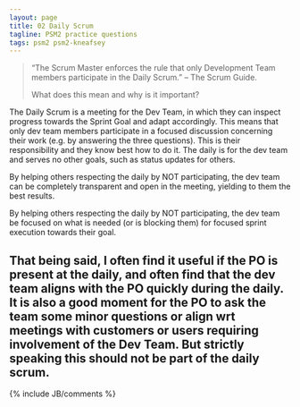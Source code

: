 ```yaml
---
layout: page
title: 02 Daily Scrum
tagline: PSM2 practice questions
tags: psm2 psm2-kneafsey
---
```


> “The Scrum Master enforces the rule that only Development Team members participate in the Daily Scrum.” 
> – The Scrum Guide.
>
> What does this mean and why is it important?

The Daily Scrum is a meeting for the Dev Team,
in which they can inspect progress towards the Sprint Goal
and adapt accordingly.
This means that only dev team members participate in a focused
discussion concerning their work (e.g. by answering the three questions).
This is their responsibility and they know best how to do it.
The daily is for the dev team and serves no other goals,
such as status updates for others.

By helping others respecting the daily by NOT participating,
the dev team can be completely transparent and open in the meeting,
yielding to them the best results.

By helping others respecting the daily by NOT participating,
the dev team be focused on what is needed (or is blocking them)
for focused sprint execution towards their goal.

That being said, I often find it useful if the PO is present at the daily,
and often find that the dev team aligns with the PO quickly during the daily.
It is also a good moment for the PO to ask the team some minor questions
or align wrt meetings with customers or users requiring involvement of the Dev Team.
But strictly speaking this should not be part of the daily scrum.
---

{% include JB/comments %}

 [these preparation questions on Simon Kneafsey's blog]: http://www.thescrummaster.co.uk/assessments/professional-scrum-master-ii-psm-ii-practice-assessment/






